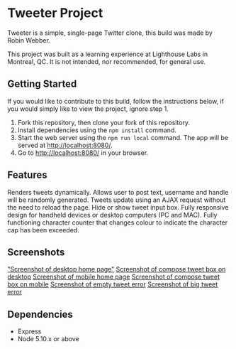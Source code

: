 # Tweeter Project

Tweeter is a simple, single-page Twitter clone, this build was made by Robin Webber.

This project was built as a learning experience at Lighthouse Labs in Montreal, QC. It is not intended, nor recommended, for general use.

## Getting Started
If you would like to contribute to this build, follow the instructions below, if you would simply like to view the project, ignore step 1.

1. Fork this repository, then clone your fork of this repository.
2. Install dependencies using the `npm install` command.
3. Start the web server using the `npm run local` command. The app will be served at <http://localhost:8080/>.
4. Go to <http://localhost:8080/> in your browser.

## Features

Renders tweets dynamically.
Allows user to post text, username and handle will be randomly generated.
Tweets update using an AJAX request without the need to reload the page.
Hide or show tweet input box.
Fully responsive design for handheld devices or desktop computers (PC and MAC).
Fully functioning character counter that changes colour to indicate the character cap has been exceeded.

## Screenshots

["Screenshot of desktop home page"](https://github.com/robinwebber/tweeter/blob/master/docs/desktopHome.png?raw=true)
[Screenshot of compose tweet box on desktop](https://github.com/robinwebber/tweeter/blob/master/docs/desktopComposeTweetDown.png?raw=true)
[Screenshot of mobile home page](https://github.com/robinwebber/tweeter/blob/master/docs/mobileHome.png?raw=true)
[Screenshot of compose tweet box on mobile](https://github.com/robinwebber/tweeter/blob/master/docs/mobileComposeTweetDown.png?raw=true)
[Screenshot of empty tweet error](https://github.com/robinwebber/tweeter/blob/master/docs/emptyTweetError.png?raw=true)
[Screenshot of big tweet error](https://github.com/robinwebber/tweeter/blob/master/docs/bigTweetError.png?raw=true)

## Dependencies

- Express
- Node 5.10.x or above
